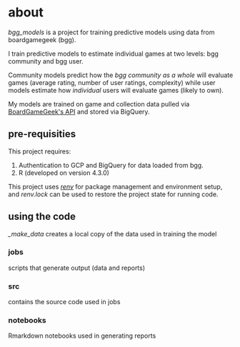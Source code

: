 # about

*bgg_models* is a project for training predictive models using data from boardgamegeek (bgg). 

I train predictive models to estimate individual games at two levels: bgg community and bgg user.

Community models predict how the *bgg community as a whole* will evaluate games (average rating, number of user ratings, complexity) while user models estimate how *individual* users will evaluate games (likely to own).

My models are trained on game and collection data pulled via [BoardGameGeek's API](https://boardgamegeek.com/wiki/page/BGG_XML_API2) and stored via BigQuery.

## pre-requisities

This project requires:

1) Authentication to GCP and BigQuery for data loaded from bgg.
2) R (developed on version 4.3.0)

This project uses [*renv*](https://rstudio.github.io/renv/articles/renv.html) for package management and environment setup, and *renv.lock* can be used to restore the project state for running code.

## using the code

*_make_data* creates a local copy of the data used in training the model

### jobs

scripts that generate output (data and reports)

### src

contains the source code used in jobs

### notebooks

Rmarkdown notebooks used in generating reports
